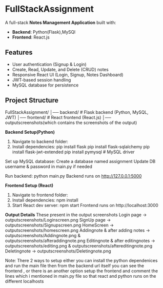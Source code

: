 # FullStackAssignment

A full-stack **Notes Management Application** built with:  
- **Backend**: Python(Flask),MySQl
- **Frontend**: React.js

## Features
- User authentication (Signup & Login)  
- Create, Read, Update, and Delete (CRUD) notes  
- Responsive React UI (Login, Signup, Notes Dashboard)  
- JWT-based session handling  
- MySQL database for persistence  

## Project Structure
FullStackAssignment/
│── backend/ # Flask backend (Python, MySQL, JWT)
│── frontend/ # React frontend (React.js)
│── outputscreenshots(which contains the screenshots of the output) 

**Backend Setup(Python)**
1. Navigate to backend folder:
2. Install dependencies:
pip install flask
pip install flask-sqlalchemy
pip install flask-jwt-extended
pip install pymysql   # MySQL driver

Set up MySQL database:
Create a database named assignment
Update DB username & password in main.py if needed

Run backend:
python main.py
Backend runs on http://127.0.0.1:5000

**Frontend Setup (React)**
1. Navigate to frontend folder:
2. Install dependencies: npm install
3. Start React dev server:
npm start
Frontend runs on http://localhost:3000

**Output Details**
These present in the output screenshots
Login page -> outputscreenshots/Loginscreen.png
SignUp page -> outputscreenshots/Signupscreen.png
HomeScreen -> outputscreenshots/homescreen.png
Addingnote & after adding notes -> outputscreenshots/Addingnote.png & outputscreenshots/afteraddingnote.png
Editingnote & after editingnotes -> outputscreenshots/editing.png & outputscreenshots/aftereditingnote.png
Deletingnote -> outputscreenshots/Deletingnote.png

Note: There 2 ways to setup either you can install the python dependenices and run the main file then from the backend url itself you can see the frontend , or there is an another option setup the frontend and comment the lines which i mentioned in main.py file so that react and python runs on the different localhosts

